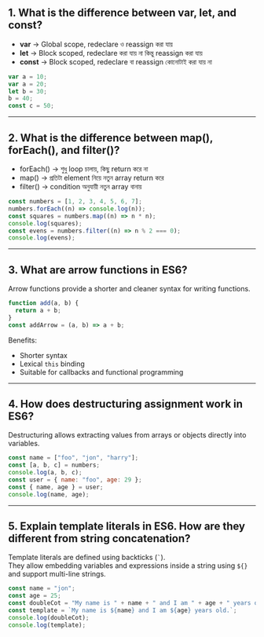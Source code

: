 ## 1. What is the difference between var, let, and const?

- **var** → Global scope, redeclare ও reassign করা যায়
- **let** → Block scoped, redeclare করা যায় না কিন্তু reassign করা যায়
- **const** → Block scoped, redeclare বা reassign কোনোটাই করা যায় না

```js
var a = 10;
var a = 20;
let b = 30;
b = 40;
const c = 50;
```

---

## 2. What is the difference between map(), forEach(), and filter()?

- forEach() → শুধু loop চালায়, কিছু return করে না
- map() → প্রতিটা element নিয়ে নতুন array return করে
- filter() → condition অনুযায়ী নতুন array বানায়

```js
const numbers = [1, 2, 3, 4, 5, 6, 7];
numbers.forEach((n) => console.log(n));
const squares = numbers.map((n) => n * n);
console.log(squares);
const evens = numbers.filter((n) => n % 2 === 0);
console.log(evens);
```

---

## 3. What are arrow functions in ES6?

Arrow functions provide a shorter and cleaner syntax for writing functions.

```js
function add(a, b) {
  return a + b;
}
const addArrow = (a, b) => a + b;
```

Benefits:

- Shorter syntax
- Lexical `this` binding
- Suitable for callbacks and functional programming

---

## 4. How does destructuring assignment work in ES6?

Destructuring allows extracting values from arrays or objects directly into variables.

```js
const name = ["foo", "jon", "harry"];
const [a, b, c] = numbers;
console.log(a, b, c);
const user = { name: "foo", age: 29 };
const { name, age } = user;
console.log(name, age);
```

---

## 5. Explain template literals in ES6. How are they different from string concatenation?

Template literals are defined using backticks (`` ` ``).  
They allow embedding variables and expressions inside a string using `${}` and support multi-line strings.

```js
const name = "jon";
const age = 25;
const doubleCot = "My name is " + name + " and I am " + age + " years old.";
const template = `My name is ${name} and I am ${age} years old.`;
console.log(doubleCot);
console.log(template);
```
